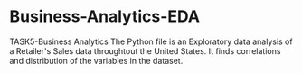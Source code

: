 # Business-Analytics-EDA
TASK5-Business Analytics
The Python file is an Exploratory data analysis of a Retailer's Sales data throughtout the United States. It finds correlations and distribution of the variables in the dataset.
